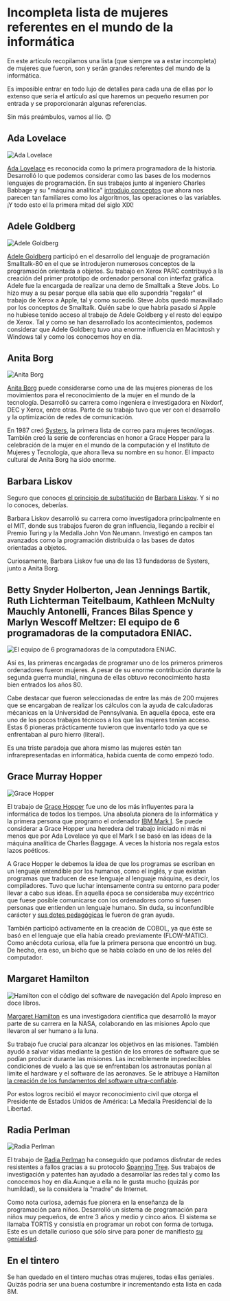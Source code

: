 # Incompleta lista de mujeres referentes en el mundo de la informática

En este artículo recopilamos una lista (que siempre va a estar incompleta) de mujeres que fueron, son y serán grandes referentes del mundo de la informática.

Es imposible entrar en todo lujo de detalles para cada una de ellas por lo extenso que sería el artículo así que haremos un pequeño resumen por entrada y se proporcionarán algunas referencias.

Sin más preámbulos, vamos al lío. 😊

## Ada Lovelace

![Ada Lovelace](images/ada_lovelace.jpg)

[Ada Lovelace](https://en.wikipedia.org/wiki/Ada_Lovelace) es reconocida como la primera programadora de la historia. Desarrolló lo que podemos considerar como las bases de los modernos lenguajes de programación. En sus trabajos junto al ingeniero Charles Babbage y su "máquina analítica" [introdujo conceptos](https://en.wikipedia.org/wiki/Ada_Lovelace#/media/File:Diagram_for_the_computation_of_Bernoulli_numbers.jpg) que ahora nos parecen tan familiares como los algoritmos, las operaciones o las variables. ¡Y todo esto el la primera mitad del siglo XIX!

## Adele Goldberg

![Adele Goldberg](images/Adele_Goldberg.jpg)

[Adele Goldberg](https://en.wikipedia.org/wiki/Adele_Goldberg_(computer_scientist)) participó en el desarrollo del lenguaje de programación Smalltalk-80 en el que se introdujeron numerosos conceptos de la programación orientada a objetos. Su trabajo en Xerox PARC contribuyó a la creación del primer prototipo de ordenador personal con interfaz gráfica. Adele fue la encargada de realizar una demo de Smalltalk a Steve Jobs. Lo hizo muy a su pesar porque ella sabía que ello supondría "regalar" el trabajo de Xerox a Apple, tal y como sucedió. Steve Jobs quedó maravillado por los conceptos de Smalltalk. Quién sabe lo que habría pasado si Apple no hubiese tenido acceso al trabajo de Adele Goldberg y el resto del equipo de Xerox. Tal y como se han desarrollado los acontecimientos, podemos considerar que Adele Goldberg tuvo una enorme influencia en Macintosh y Windows tal y como los conocemos hoy en día.

## Anita Borg

![Anita Borg](images/Anita_Borg.jpg)

[Anita Borg](https://en.wikipedia.org/wiki/Anita_Borg) puede considerarse como una de las mujeres pioneras de los movimientos para el reconocimiento de la mujer en el mundo de la tecnología. Desarrolló su carrera como ingeniera e investigadora en Nixdorf, DEC y Xerox, entre otras. Parte de su trabajo tuvo que ver con el desarrollo y la optimización de redes de comunicación.

En 1987 creó [Systers](https://en.wikipedia.org/wiki/Systers), la primera lista de correo para mujeres tecnólogas. También creó la serie de conferencias en honor a Grace Hopper para la celebración de la mujer en el mundo de la computación y el Instituto de Mujeres y Tecnología, que ahora lleva su nombre en su honor. El impacto cultural de Anita Borg ha sido enorme.

## Barbara Liskov

Seguro que conoces [el principio de substitución](https://es.wikipedia.org/wiki/Principio_de_sustitución_de_Liskov) de [Barbara Liskov](https://en.wikipedia.org/wiki/Barbara_Liskov). Y si no lo conoces, deberías.

Barbara Liskov desarrolló su carrera como investigadora principalmente en el MIT, donde sus trabajos fueron de gran influencia, llegando a recibir el Premio Turing y la Medalla John Von Neumann. Investigó en campos tan avanzados como la programación distribuida o las bases de datos orientadas a objetos.

Curiosamente, Barbara Liskov fue una de las 13 fundadoras de Systers, junto a Anita Borg.

## Betty Snyder Holberton, Jean Jennings Bartik, Ruth Lichterman Teitelbaum, Kathleen McNulty Mauchly Antonelli, Frances Bilas Spence y Marlyn Wescoff Meltzer: El equipo de 6 programadoras de la computadora ENIAC.

![El equipo de 6 programadoras de la computadora ENIAC.](images/eniac_programmers.png)

Así es, las primeras encargadas de programar uno de los primeros primeros ordenadores fueron mujeres. A pesar de su enorme contribución durante la segunda guerra mundial, ninguna de ellas obtuvo reconocimiento hasta bien entrados los años 80. 

Cabe destacar que fueron seleccionadas de entre las más de 200 mujeres que se encargaban de realizar los cálculos con la ayuda de calculadoras mécanicas en la Universidad de Pennsylvania. En aquella época, este era uno de los pocos trabajos técnicos a los que las mujeres tenían acceso. Estas 6 pioneras prácticamente tuvieron que inventarlo todo ya que se enfrentaban al puro hierro (literal).

Es una triste paradoja que ahora mismo las mujeres estén tan infrarepresentadas en informática, habida cuenta de como empezó todo. 

## Grace Murray Hopper

![Grace Hopper](images/Grace_Hopper.jpg)

El trabajo de [Grace Hopper](https://es.wikipedia.org/wiki/Grace_Murray_Hopper) fue uno de los más influyentes para la informática de todos los tiempos. Una absoluta pionera de la informática y la primera persona que programo el ordenador [IBM Mark I](https://es.wikipedia.org/wiki/Harvard_Mark_I). Se puede considerar a Grace Hopper una heredera del trabajo iniciado ni más ni menos que por Ada Lovelace ya que el Mark I se basó en las ideas de la máquina analítica de Charles Baggage. A veces la historia nos regala estos lazos poéticos.

A Grace Hopper le debemos la idea de que los programas se escriban en un lenguaje entendible por los humanos, como el inglés, y que existan programas que traducen de ese lenguaje al lenguaje máquina, es decir, los compiladores. Tuvo que luchar intensamente contra su entorno para poder llevar a cabo sus ideas. En aquella época se consideraba muy excéntrico que fuese posible comunicarse con los ordenadores como si fuesen personas que entienden un lenguaje humano. Sin duda, su inconfundible carácter y [sus dotes pedagógicas](https://youtu.be/9eyFDBPk4Yw) le fueron de gran ayuda. 

También participó activamente en la creación de COBOL, ya que éste se basó en el lenguaje que ella había creado previamente (FLOW-MATIC). Como anécdota curiosa, ella fue la primera persona que encontró un bug. De hecho, era eso, un bicho que se había colado en uno de los relés del computador.

## Margaret Hamilton

![Hamilton con el código del software de navegación del Apolo impreso en doce libros.](images/Margaret_Hamilton.jpg)

[Margaret Hamilton](https://es.wikipedia.org/wiki/Margaret_Hamilton_(cient%C3%ADfica)) es una investigadora científica que desarrolló la mayor parte de su carrera en la NASA, colaborando en las misiones Apolo que llevaron al ser humano a la luna.

Su trabajo fue crucial para alcanzar los objetivos en las misiones. También ayudó a salvar vidas mediante la gestión de los errores de software que se podían producir durante las misiones. Las increíblemente impredecibles condiciones de vuelo a las que se enfrentaban los astronautas ponían al límite el hardware y el software de las aeronaves. Se le atribuye a Hamilton [la creación de los fundamentos del software ultra-confiable](https://www.nasa.gov/home/hqnews/2003/sep/HQ_03281_Hamilton_Honor.html).

Por estos logros recibió el mayor reconocimiento civil que otorga el Presidente de Estados Unidos de América: La Medalla Presidencial de la Libertad.

## Radia Perlman

![Radia Perlman](images/Radia_Perlman.jpg)

El trabajo de [Radia Perlman](https://es.wikipedia.org/wiki/Radia_Perlman) ha conseguido que podamos disfrutar de redes resistentes a fallos gracias a su protocolo [Spanning Tree](https://es.wikipedia.org/wiki/Spanning_tree). Sus trabajos de investigación y patentes han ayudado a desarrollar las redes tal y como las conocemos hoy en día.Aunque a ella no le gusta mucho (quizás por humildad), se la considera la "madre" de Internet.

Como nota curiosa, además fue pionera en la enseñanza de la programación para niños. Desarrolló un sistema de programación para niños muy pequeños, de entre 3 años y medio y cinco años. El sistema se llamaba TORTIS y consistía en programar un robot con forma de tortuga. Este es un detalle curioso que sólo sirve para poner de manifiesto [su genialidad](https://www.youtube.com/watch?v=ON553T1U1to&feature=youtu.be).

## En el tintero

Se han quedado en el tintero muchas otras mujeres, todas ellas geniales. Quizás podría ser una buena costumbre ir incrementando esta lista en cada 8M.


